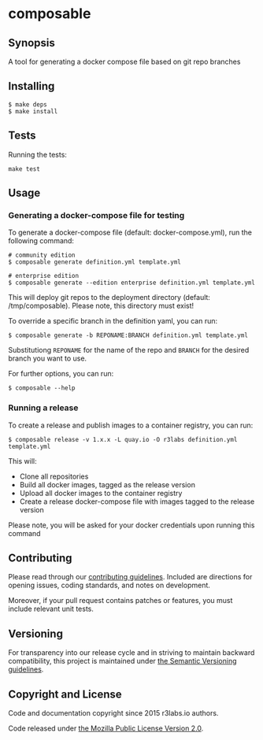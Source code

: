 # composable

## Synopsis

A tool for generating a docker compose file based on git repo branches

## Installing

```
$ make deps
$ make install
```

## Tests

Running the tests:
```
make test
```

## Usage

### Generating a docker-compose file for testing

To generate a docker-compose file (default: docker-compose.yml), run the following command:

```
# community edition
$ composable generate definition.yml template.yml

# enterprise edition
$ composable generate --edition enterprise definition.yml template.yml
```

This will deploy git repos to the deployment directory (default: /tmp/composable). Please note, this directory must exist!


To override a specific branch in the definition yaml, you can run:

```
$ composable generate -b REPONAME:BRANCH definition.yml template.yml
```

Substitutiong `REPONAME` for the name of the repo and `BRANCH` for the desired branch you want to use.

For further options, you can run:
```
$ composable --help
```

### Running a release

To create a release and publish images to a container registry, you can run:

```
$ composable release -v 1.x.x -L quay.io -O r3labs definition.yml template.yml
```

This will:
- Clone all repositories
- Build all docker images, tagged as the release version
- Upload all docker images to the container registry
- Create a release docker-compose file with images tagged to the release version

Please note, you will be asked for your docker credentials upon running this command

## Contributing

Please read through our
[contributing guidelines](CONTRIBUTING.md).
Included are directions for opening issues, coding standards, and notes on
development.

Moreover, if your pull request contains patches or features, you must include
relevant unit tests.

## Versioning

For transparency into our release cycle and in striving to maintain backward
compatibility, this project is maintained under [the Semantic Versioning guidelines](http://semver.org/).

## Copyright and License

Code and documentation copyright since 2015 r3labs.io authors.

Code released under
[the Mozilla Public License Version 2.0](LICENSE).
